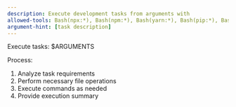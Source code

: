 ```yaml
---
description: Execute development tasks from arguments with
allowed-tools: Bash(npx:*), Bash(npm:*), Bash(yarn:*), Bash(pip:*), Bash(mkdir:*), Bash(touch:*), Move, Read, Edit, Write, Delete, Grep, Glob, Ripgrep, WebFetch, WebSearch
argument-hint: [task description]
---
```


Execute tasks: $ARGUMENTS

Process:

1. Analyze task requirements
2. Perform necessary file operations
3. Execute commands as needed
4. Provide execution summary
